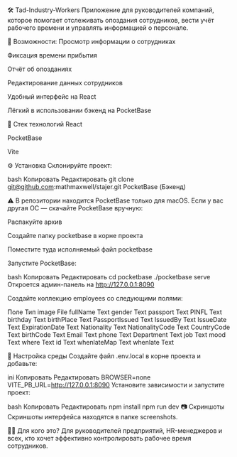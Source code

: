 🛠 Tad-Industry-Workers
Приложение для руководителей компаний, которое помогает отслеживать опоздания сотрудников, вести учёт рабочего времени и управлять информацией о персонале.

📌 Возможности:
Просмотр информации о сотрудниках

Фиксация времени прибытия

Отчёт об опозданиях

Редактирование данных сотрудников

Удобный интерфейс на React

Лёгкий в использовании бэкенд на PocketBase

🚀 Стек технологий
React

PocketBase

Vite

⚙ Установка
Склонируйте проект:

bash
Копировать
Редактировать
git clone git@github.com:mathmaxwell/stajer.git
PocketBase (Бэкенд)

⚠️ В репозитории находится PocketBase только для macOS.
Если у вас другая ОС — скачайте PocketBase вручную:

Распакуйте архив

Создайте папку pocketbase в корне проекта

Поместите туда исполняемый файл pocketbase

Запустите PocketBase:

bash
Копировать
Редактировать
cd pocketbase
./pocketbase serve
Откроется админ-панель на http://127.0.0.1:8090

Создайте коллекцию employees со следующими полями:

Поле	Тип
image	File
fullName	Text
gender	Text
passport	Text
PINFL	Text
birthday	Text
birthPlace	Text
PassportIssued	Text
IssuedBy	Text
IssueDate	Text
ExpirationDate	Text
Nationality	Text
NationalityCode	Text
CountryCode	Text
birthCode	Text
Email	Text
phone	Text
Department	Text
job	Text
mood	Text
where	Text
id	Text
whenlateMap	Text
whenlate	Text

🔧 Настройка среды
Создайте файл .env.local в корне проекта и добавьте:

ini
Копировать
Редактировать
BROWSER=none
VITE_PB_URL=http://127.0.0.1:8090
Установите зависимости и запустите проект:

bash
Копировать
Редактировать
npm install
npm run dev
📷 Скриншоты
Скриншоты интерфейса находятся в папке screenshots.

🧑‍💼 Для кого это?
Для руководителей предприятий, HR-менеджеров и всех, кто хочет эффективно контролировать рабочее время сотрудников.
